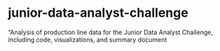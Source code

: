 # junior-data-analyst-challenge
“Analysis of production line data for the Junior Data Analyst Challenge, including code, visualizations, and summary document
